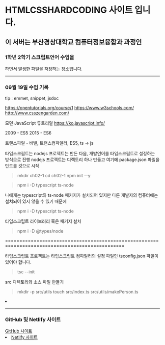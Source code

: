 # HTMLCSSHARDCODING 사이트 입니다.
<h2> 이 서버는 부산경상대학교 컴퓨터정보융합과 과정인</h2>
<h3>1학년 2학기 스크립트언어 수업을</h3>
</h3>하면서 발생한 파일을 저장하는 장소입니다.</h3>
<hr>
<h3>09월 19일 수업 기록</h3>
<p>tip : emmet, snippet, jsdoc

https://opentutorials.org/course/1
https://www.w3schools.com/
http://www.csszengarden.com/

모던 JavaScript 튜토리얼
https://ko.javascript.info/ 

2009 - ES5 
2015 - ES6

트랜스파일 - 바벨, 트랜스컴파일러, ES5, ts -> js

타입스크립트는 nodejs 프로젝트는 만든 다음, 개발언어를 타입스크립트로 설정하는 방식으로 진행
nodejs 프로젝트는 디렉토리 하나 만들고 여기에 package.json 파일을 만드를 것으로 시작

>mkdir ch02-1
>cd ch02-1
>npm init --y

> npm i -D typescript ts-node

나에게는 typescript와 ts-node 패키지가 설치되어 있지만 다른 개발자의 컴퓨터에는 설치되어 있지 않을 수 있기 때문에 

>npm i -D typescript ts-node

타입스크립트 라이브러리 혹은 패키지 설치

>npm i -D @types/node

================================================================================================

타입스크립트 프로젝트는 타입스크립트 컴파일러의 설정 파일인 tsconfig.json 파일이 있어야 합니다.

>tsc --init

src 디렉토리와 소스 파일 만들기
>mkdir -p src/utils
>touch src/index.ts src/utils/makePerson.ts</p>
<li>
<hr>
<h3>GitHub 및 Netlify 사이트</h3>
<a href = "https://jaehantv.github.io/HtmlHardCoding/">GitHub 사이트</a>
</li>
<li>
<a href = "https://jaehantv.netlify.app/">Netlify 사이트</a>
</li>
